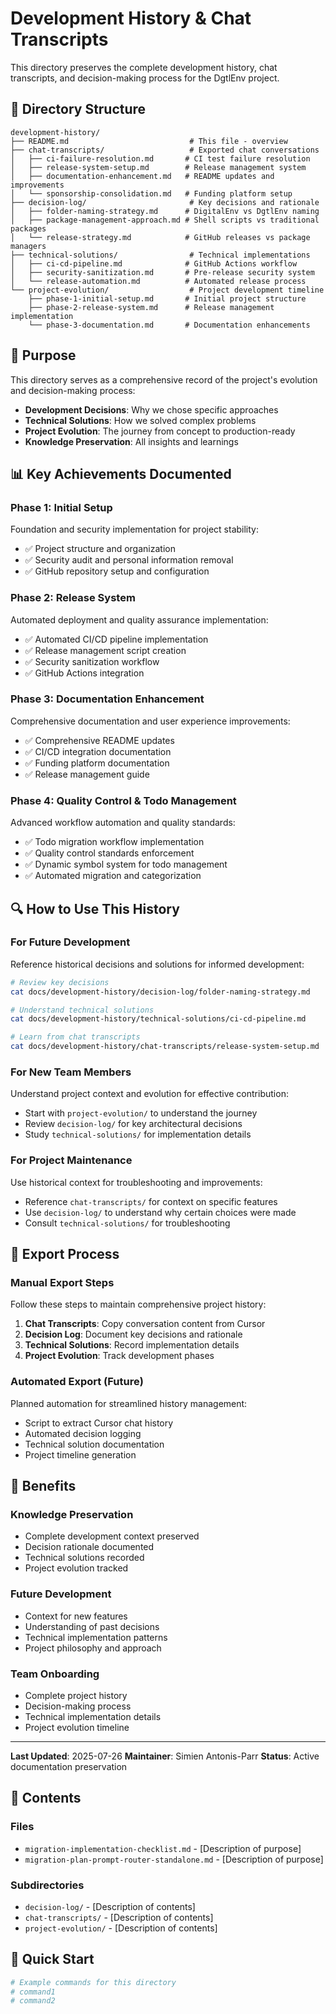 # Development History & Chat Transcripts

This directory preserves the complete development history, chat transcripts, and decision-making process for the DgtlEnv project.

## 📁 Directory Structure

```
development-history/
├── README.md                           # This file - overview
├── chat-transcripts/                   # Exported chat conversations
│   ├── ci-failure-resolution.md       # CI test failure resolution
│   ├── release-system-setup.md        # Release management system
│   ├── documentation-enhancement.md   # README updates and improvements
│   └── sponsorship-consolidation.md   # Funding platform setup
├── decision-log/                       # Key decisions and rationale
│   ├── folder-naming-strategy.md      # DigitalEnv vs DgtlEnv naming
│   ├── package-management-approach.md # Shell scripts vs traditional packages
│   └── release-strategy.md            # GitHub releases vs package managers
├── technical-solutions/                # Technical implementations
│   ├── ci-cd-pipeline.md              # GitHub Actions workflow
│   ├── security-sanitization.md       # Pre-release security system
│   └── release-automation.md          # Automated release process
└── project-evolution/                  # Project development timeline
    ├── phase-1-initial-setup.md       # Initial project structure
    ├── phase-2-release-system.md      # Release management implementation
    └── phase-3-documentation.md       # Documentation enhancements
```

## 🎯 Purpose

This directory serves as a comprehensive record of the project's evolution and decision-making process:

- **Development Decisions**: Why we chose specific approaches
- **Technical Solutions**: How we solved complex problems
- **Project Evolution**: The journey from concept to production-ready
- **Knowledge Preservation**: All insights and learnings

## 📊 Key Achievements Documented

### Phase 1: Initial Setup
Foundation and security implementation for project stability:

- ✅ Project structure and organization
- ✅ Security audit and personal information removal
- ✅ GitHub repository setup and configuration

### Phase 2: Release System
Automated deployment and quality assurance implementation:

- ✅ Automated CI/CD pipeline implementation
- ✅ Release management script creation
- ✅ Security sanitization workflow
- ✅ GitHub Actions integration

### Phase 3: Documentation Enhancement
Comprehensive documentation and user experience improvements:

- ✅ Comprehensive README updates
- ✅ CI/CD integration documentation
- ✅ Funding platform documentation
- ✅ Release management guide

### Phase 4: Quality Control & Todo Management
Advanced workflow automation and quality standards:

- ✅ Todo migration workflow implementation
- ✅ Quality control standards enforcement
- ✅ Dynamic symbol system for todo management
- ✅ Automated migration and categorization

## 🔍 How to Use This History

### For Future Development
Reference historical decisions and solutions for informed development:

```bash
# Review key decisions
cat docs/development-history/decision-log/folder-naming-strategy.md

# Understand technical solutions
cat docs/development-history/technical-solutions/ci-cd-pipeline.md

# Learn from chat transcripts
cat docs/development-history/chat-transcripts/release-system-setup.md
```

### For New Team Members
Understand project context and evolution for effective contribution:

- Start with `project-evolution/` to understand the journey
- Review `decision-log/` for key architectural decisions
- Study `technical-solutions/` for implementation details

### For Project Maintenance
Use historical context for troubleshooting and improvements:

- Reference `chat-transcripts/` for context on specific features
- Use `decision-log/` to understand why certain choices were made
- Consult `technical-solutions/` for troubleshooting

## 📝 Export Process

### Manual Export Steps
Follow these steps to maintain comprehensive project history:

1. **Chat Transcripts**: Copy conversation content from Cursor
2. **Decision Log**: Document key decisions and rationale
3. **Technical Solutions**: Record implementation details
4. **Project Evolution**: Track development phases

### Automated Export (Future)
Planned automation for streamlined history management:

- Script to extract Cursor chat history
- Automated decision logging
- Technical solution documentation
- Project timeline generation

## 🎯 Benefits

### Knowledge Preservation
- Complete development context preserved
- Decision rationale documented
- Technical solutions recorded
- Project evolution tracked

### Future Development
- Context for new features
- Understanding of past decisions
- Technical implementation patterns
- Project philosophy and approach

### Team Onboarding
- Complete project history
- Decision-making process
- Technical implementation details
- Project evolution timeline

---

**Last Updated**: 2025-07-26
**Maintainer**: Simien Antonis-Parr
**Status**: Active documentation preservation

## 📁 Contents

### **Files**
- `migration-implementation-checklist.md` - [Description of purpose]
- `migration-plan-prompt-router-standalone.md` - [Description of purpose]

### **Subdirectories**
- `decision-log/` - [Description of contents]
- `chat-transcripts/` - [Description of contents]
- `project-evolution/` - [Description of contents]

## 🚀 Quick Start

```bash
# Example commands for this directory
# command1
# command2
```
